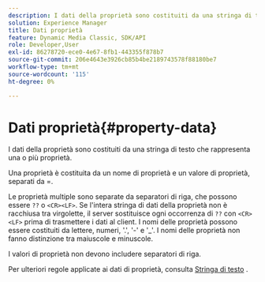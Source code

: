```yaml
---
description: I dati della proprietà sono costituiti da una stringa di testo che rappresenta una o più proprietà.
solution: Experience Manager
title: Dati proprietà
feature: Dynamic Media Classic, SDK/API
role: Developer,User
exl-id: 86278720-ece0-4e67-8fb1-443355f878b7
source-git-commit: 206e4643e3926cb85b4be2189743578f88180be7
workflow-type: tm+mt
source-wordcount: '115'
ht-degree: 0%

---
```


# Dati proprietà{#property-data}

I dati della proprietà sono costituiti da una stringa di testo che rappresenta una o più proprietà.

Una proprietà è costituita da un nome di proprietà e un valore di proprietà, separati da =.

Le proprietà multiple sono separate da separatori di riga, che possono essere `??` o `<CR><LF>`. Se l&#39;intera stringa di dati della proprietà non è racchiusa tra virgolette, il server sostituisce ogni occorrenza di `??` con `<CR><LF>` prima di trasmettere i dati al client. I nomi delle proprietà possono essere costituiti da lettere, numeri, &#39;.&#39;, &#39;-&#39; e &#39;_&#39;. I nomi delle proprietà non fanno distinzione tra maiuscole e minuscole.

I valori di proprietà non devono includere separatori di riga.

Per ulteriori regole applicate ai dati di proprietà, consulta [Stringa di testo](../../../../../../is-api/image-catalog/image-serving-api-ref/c-image-catalog-reference/c-overview/c-common-data-types/r-text-string.md#reference-ae0a9e181b0e40c6bcdb43af7f481d63) .
